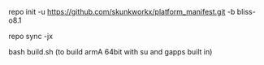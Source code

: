 repo init -u https://github.com/skunkworkx/platform_manifest.git -b bliss-o8.1

repo sync -jx

bash build.sh (to build armA 64bit with su and gapps built in)
